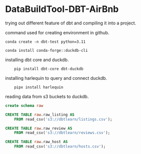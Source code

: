 # DataBuildTool-DBT-AirBnb
trying out different feature of dbt and compiling it into a project.


command used for creating environment in github. 

```shell
conda create -n dbt-test python=3.11
```

```shell
conda install conda-forge::duckdb-cli
```

installing dbt core and duckdb.

```shell
    pip install dbt-core dbt-duckdb
```


installing harlequin to query and connect duckdb.

```shell
    pipx install harlequin
```


reading data from s3 buckets to duckdb.
```sql
create schema raw
```

```sql
CREATE TABLE raw.raw_listing AS
    FROM read_csv('s3://dbtlearn/listings.csv');

CREATE TABLE raw.raw_review AS
    FROM read_csv('s3://dbtlearn/reviews.csv');

CREATE TABLE raw.raw_host AS
    FROM read_csv('s3://dbtlearn/hosts.csv');
```